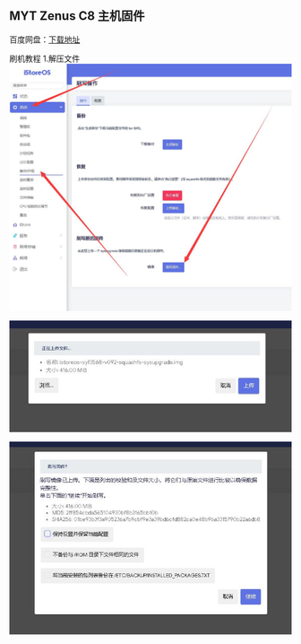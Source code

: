 ## MYT Zenus C8 主机固件

百度网盘：[下载地址](https://pan.baidu.com/s/1dSmD0FFuWBGjpqDArYm2Xg?pwd=w90m)

刷机教程
1.解压文件
![img](/img/c8/gujian1.jpg)

![img](/img/c8/gujian2.jpg)

![img](/img/c8/gujian3.jpg)
